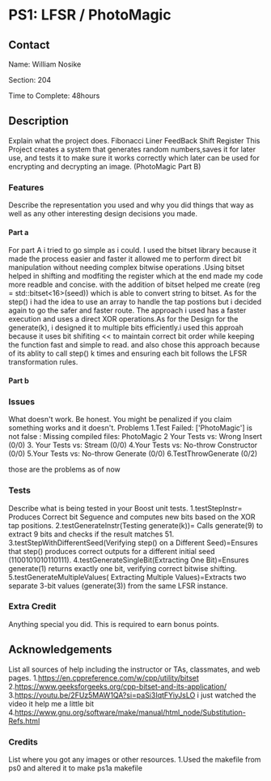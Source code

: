 # PS1: LFSR / PhotoMagic

## Contact
Name: William Nosike

Section: 204

Time to Complete: 48hours


## Description
Explain what the project does.
 Fibonacci Liner FeedBack Shift Register
 This Project creates a system that generates random numbers,saves it for later use, and tests it to make sure it works correctly which later can be used for encrypting and decrypting an image. (PhotoMagic Part B)




### Features
Describe the representation you used and why you did things that way as well as any other interesting design decisions you made.

#### Part a
For part A i tried to go simple as i could.  I used the bitset library because it made the process easier and faster it allowed me to perform direct bit manipulation without needing complex bitwise operations .Using bitset helped in shifting and modfiting the register  which at the end made my code more readble and concise. with the addition of bitset helped me create (reg = std::bitset<16>(seed)) which is able to convert string to bitset.
As for the step() i had the idea to use an array to handle the tap postions but i decided again to go the safer and faster route. The approach i used has a faster execution and uses a direct XOR operations.As for the Design for the generate(k), i designed it to multiple bits efficiently.i used this approah because it uses bit shifiting << to maintain correct bit order while keeping the function fast and simple to read. and also chose this approach because of its ablity to call step() k times and ensuring each bit follows the LFSR transformation rules.

#### Part b

### Issues
What doesn't work.  Be honest.  You might be penalized if you claim something works and it doesn't.
Problems
1.Test Failed: ['PhotoMagic'] is not false : Missing compiled files:
	PhotoMagic
2 Your Tests vs: Wrong Insert (0/0)
3. Your Tests vs: Stream (0/0)
4.Your Tests vs: No-throw Constructor (0/0)
5.Your Tests vs: No-throw Generate (0/0)
6.TestThrowGenerate (0/2)

those are the problems as of now 










### Tests
Describe what is being tested in your Boost unit tests.
1.testStepInstr= Produces Correct bit Seguence and computes new bits based on the XOR tap positions.
2.testGenerateInstr(Testing generate(k))= Calls generate(9) to extract 9 bits and checks if the result matches 51.
3.testStepWithDifferentSeed(Verifying step() on a Different Seed)=Ensures that step() produces correct outputs for a different initial seed (1100101010110111).
4.testGenerateSingleBit(Extracting One Bit)=Ensures generate(1) returns exactly one bit, verifying correct bitwise shifting.
5.testGenerateMultipleValues( Extracting Multiple Values)=Extracts two separate 3-bit values (generate(3)) from the same LFSR instance.


### Extra Credit
Anything special you did. This is required to earn bonus points.

## Acknowledgements
List all sources of help including the instructor or TAs, classmates, and web pages.
1.https://en.cppreference.com/w/cpp/utility/bitset
2.https://www.geeksforgeeks.org/cpp-bitset-and-its-application/
3.https://youtu.be/2FUz5MAW1QA?si=paSi3IqtFYiyJsLO i just watched the video it help me a little bit 
4.https://www.gnu.org/software/make/manual/html_node/Substitution-Refs.html 



### Credits
List where you got any images or other resources.
1.Used the makefile from ps0 and altered it to make ps1a makefile
